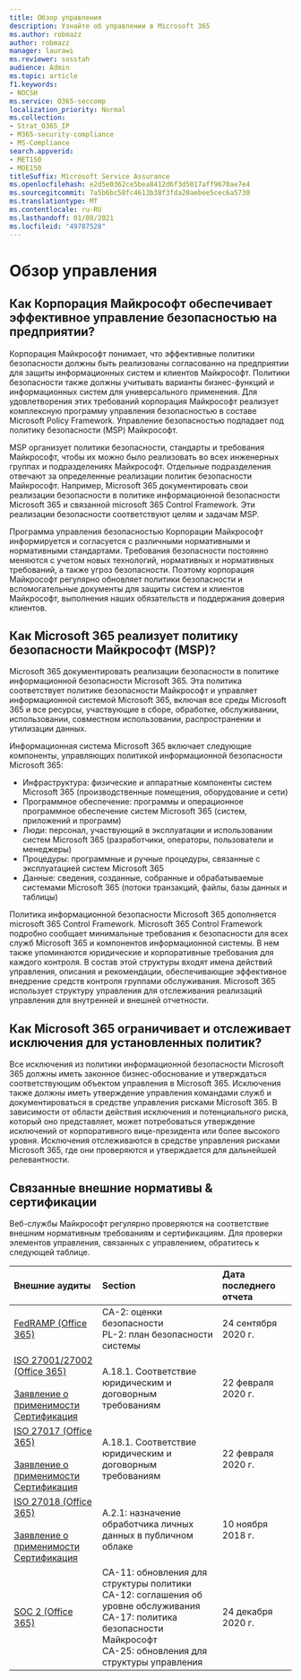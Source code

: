 ```yaml
---
title: Обзор управления
description: Узнайте об управлении в Microsoft 365
ms.author: robmazz
author: robmazz
manager: laurawi
ms.reviewer: sosstah
audience: Admin
ms.topic: article
f1.keywords:
- NOCSH
ms.service: O365-seccomp
localization_priority: Normal
ms.collection:
- Strat_O365_IP
- M365-security-compliance
- MS-Compliance
search.appverid:
- MET150
- MOE150
titleSuffix: Microsoft Service Assurance
ms.openlocfilehash: e2d5e0362ce5bea8412d6f3d5017aff9670ae7e4
ms.sourcegitcommit: 7a5b6bc58fc4613b38f3fda20aebee5cec6a5730
ms.translationtype: MT
ms.contentlocale: ru-RU
ms.lasthandoff: 01/08/2021
ms.locfileid: "49787528"
---
```

# <a name="governance-overview"></a>Обзор управления

## <a name="how-does-microsoft-provide-effective-security-governance-across-the-enterprise"></a>Как Корпорация Майкрософт обеспечивает эффективное управление безопасностью на предприятии?

Корпорация Майкрософт понимает, что эффективные политики безопасности должны быть реализованы согласованно на предприятии для защиты информационных систем и клиентов Майкрософт. Политики безопасности также должны учитывать варианты бизнес-функций и информационных систем для универсального применения. Для удовлетворения этих требований корпорация Майкрософт реализует комплексную программу управления безопасностью в составе Microsoft Policy Framework. Управление безопасностью подпадает под политику безопасности (MSP) Майкрософт.

MSP организует политики безопасности, стандарты и требования Майкрософт, чтобы их можно было реализовать во всех инженерных группах и подразделениях Майкрософт. Отдельные подразделения отвечают за определенные реализации политик безопасности Майкрософт. Например, Microsoft 365 документировать свои реализации безопасности в политике информационной безопасности Microsoft 365 и связанной microsoft 365 Control Framework. Эти реализации безопасности соответствуют целям и задачам MSP.

Программа управления безопасностью Корпорации Майкрософт информируется и согласуется с различными нормативными и нормативными стандартами. Требования безопасности постоянно меняются с учетом новых технологий, нормативных и нормативных требований, а также угроз безопасности. Поэтому корпорация Майкрософт регулярно обновляет политики безопасности и вспомогательные документы для защиты систем и клиентов Майкрософт, выполнения наших обязательств и поддержания доверия клиентов.

## <a name="how-does-microsoft-365-implement-the-microsoft-security-policy-msp"></a>Как Microsoft 365 реализует политику безопасности Майкрософт (MSP)?

Microsoft 365 документировать реализации безопасности в политике информационной безопасности Microsoft 365. Эта политика соответствует политике безопасности Майкрософт и управляет информационной системой Microsoft 365, включая все среды Microsoft 365 и все ресурсы, участвующие в сборе, обработке, обслуживании, использовании, совместном использовании, распространении и утилизации данных.

Информационная система Microsoft 365 включает следующие компоненты, управляющих политикой информационной безопасности Microsoft 365:

- Инфраструктура: физические и аппаратные компоненты систем Microsoft 365 (производственные помещения, оборудование и сети)
- Программное обеспечение: программы и операционное программное обеспечение систем Microsoft 365 (систем, приложений и программ)
- Люди: персонал, участвующий в эксплуатации и использовании систем Microsoft 365 (разработчики, операторы, пользователи и менеджеры)
- Процедуры: программные и ручные процедуры, связанные с эксплуатацией систем Microsoft 365
- Данные: сведения, созданные, собранные и обрабатываемые системами Microsoft 365 (потоки транзакций, файлы, базы данных и таблицы)

Политика информационной безопасности Microsoft 365 дополняется microsoft 365 Control Framework. Microsoft 365 Control Framework подробно сообщает минимальные требования к безопасности для всех служб Microsoft 365 и компонентов информационной системы. В нем также упоминаются юридические и корпоративные требования для каждого контроля. В состав этой структуры входят имена действий управления, описания и рекомендации, обеспечивающие эффективное внедрение средств контроля группами обслуживания. Microsoft 365 использует структуру управления для отслеживания реализаций управления для внутренней и внешней отчетности.

## <a name="how-does-microsoft-365-limit-and-track-exceptions-to-established-policies"></a>Как Microsoft 365 ограничивает и отслеживает исключения для установленных политик?

Все исключения из политики информационной безопасности Microsoft 365 должны иметь законное бизнес-обоснование и утверждаться соответствующим объектом управления в Microsoft 365. Исключения также должны иметь утверждение управления командами служб и документироваться в средстве управления рисками Microsoft 365. В зависимости от области действия исключения и потенциального риска, который оно представляет, может потребоваться утверждение исключений от корпоративного вице-президента или более высокого уровня. Исключения отслеживаются в средстве управления рисками Microsoft 365, где они проверяются и утверждается для дальнейшей релевантности.

## <a name="related-external-regulations--certifications"></a>Связанные внешние нормативы & сертификации

Веб-службы Майкрософт регулярно проверяются на соответствие внешним нормативным требованиям и сертификациям. Для проверки элементов управления, связанных с управлением, обратитесь к следующей таблице.

| **Внешние аудиты** | **Section** | **Дата последнего отчета** |
|:--------------------|:------------|:-----------------------|
| [FedRAMP (Office 365)](https://compliance.microsoft.com/compliancemanager) | CA-2: оценки безопасности <br> PL-2: план безопасности системы | 24 сентября 2020 г. |
| [ISO 27001/27002 (Office 365)](https://servicetrust.microsoft.com/ViewPage/MSComplianceGuideV3?command=Download&downloadType=Document&downloadId=d7864d4f-e053-4cc4-a964-fa526d07c3be&tab=7027ead0-3d6b-11e9-b9e1-290b1eb4cdeb&docTab=7027ead0-3d6b-11e9-b9e1-290b1eb4cdeb_ISO_Reports) <br><br> [Заявление о применимости](https://servicetrust.microsoft.com/ViewPage/MSComplianceGuide?command=Download&downloadType=Document&downloadId=8ee1e46b-2ada-4e7b-bb7d-4c55a8cb6fcd&docTab=4ce99610-c9c0-11e7-8c2c-f908a777fa4d_ISO_Reports) <br> [Сертификация](https://servicetrust.microsoft.com/ViewPage/MSComplianceGuideV3?command=Download&downloadType=Document&downloadId=1e84a14a-2468-45ac-9412-5e53250d57ec&tab=7027ead0-3d6b-11e9-b9e1-290b1eb4cdeb&docTab=7027ead0-3d6b-11e9-b9e1-290b1eb4cdeb_ISO_Reports) | A.18.1. Соответствие юридическим и договорным требованиям | 22 февраля 2020 г. |
| [ISO 27017 (Office 365)](https://servicetrust.microsoft.com/ViewPage/MSComplianceGuideV3?command=Download&downloadType=Document&downloadId=d7864d4f-e053-4cc4-a964-fa526d07c3be&tab=7027ead0-3d6b-11e9-b9e1-290b1eb4cdeb&docTab=7027ead0-3d6b-11e9-b9e1-290b1eb4cdeb_ISO_Reports) <br><br> [Заявление о применимости](https://servicetrust.microsoft.com/ViewPage/MSComplianceGuide?command=Download&downloadType=Document&downloadId=8ee1e46b-2ada-4e7b-bb7d-4c55a8cb6fcd&docTab=4ce99610-c9c0-11e7-8c2c-f908a777fa4d_ISO_Reports) <br> [Сертификация](https://servicetrust.microsoft.com/ViewPage/MSComplianceGuideV3?command=Download&downloadType=Document&downloadId=70de0999-5451-43a3-9ef4-761e8fbfb1a3&tab=7027ead0-3d6b-11e9-b9e1-290b1eb4cdeb&docTab=7027ead0-3d6b-11e9-b9e1-290b1eb4cdeb_ISO_Reports) | A.18.1. Соответствие юридическим и договорным требованиям | 22 февраля 2020 г. |
| [ISO 27018 (Office 365)](https://servicetrust.microsoft.com/ViewPage/MSComplianceGuideV3?command=Download&downloadType=Document&downloadId=d7864d4f-e053-4cc4-a964-fa526d07c3be&tab=7027ead0-3d6b-11e9-b9e1-290b1eb4cdeb&docTab=7027ead0-3d6b-11e9-b9e1-290b1eb4cdeb_ISO_Reports) <br><br> [Заявление о применимости](https://servicetrust.microsoft.com/ViewPage/MSComplianceGuide?command=Download&downloadType=Document&downloadId=8ee1e46b-2ada-4e7b-bb7d-4c55a8cb6fcd&docTab=4ce99610-c9c0-11e7-8c2c-f908a777fa4d_ISO_Reports) <br> [Сертификация](https://servicetrust.microsoft.com/ViewPage/MSComplianceGuideV3?command=Download&downloadType=Document&downloadId=43e89534-f48d-42ea-a7a7-3523ff516036&tab=7027ead0-3d6b-11e9-b9e1-290b1eb4cdeb&docTab=7027ead0-3d6b-11e9-b9e1-290b1eb4cdeb_ISO_Reports) | A.2.1: назначение обработчика личных данных в публичном облаке | 10 ноября 2018 г. |
| [SOC 2 (Office 365)](https://servicetrust.microsoft.com/ViewPage/MSComplianceGuideV3?command=Download&downloadType=Document&downloadId=a73c1738-7892-42b7-acd3-87b6371c53f6&tab=7027ead0-3d6b-11e9-b9e1-290b1eb4cdeb&docTab=7027ead0-3d6b-11e9-b9e1-290b1eb4cdeb_SOC_%2F_SSAE_16_Reports) | CA-11: обновления для структуры политики <br> CA-12: соглашения об уровне обслуживания <br> CA-17: политика безопасности Майкрософт <br> CA-25: обновления для структуры управления | 24 декабря 2020 г. |
